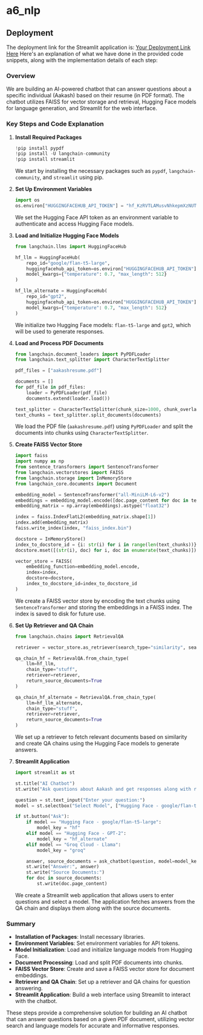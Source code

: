 # a6_nlp

## Deployment

The deployment link for the Streamlit application is: [Your Deployment Link Here](https://jwko7hx7nbp2stsxpg6uee.streamlit.app/)
Here's an explanation of what we have done in the provided code snippets, along with the implementation details of each step:

### Overview
We are building an AI-powered chatbot that can answer questions about a specific individual (Aakash) based on their resume (in PDF format). The chatbot utilizes FAISS for vector storage and retrieval, Hugging Face models for language generation, and Streamlit for the web interface.

### Key Steps and Code Explanation

1. **Install Required Packages**
   ```python
   !pip install pypdf
   !pip install -U langchain-community
   !pip install streamlit
   ```

   We start by installing the necessary packages such as `pypdf`, `langchain-community`, and `streamlit` using pip.

2. **Set Up Environment Variables**
   ```python
   import os
   os.environ["HUGGINGFACEHUB_API_TOKEN"] = "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"
   ```

   We set the Hugging Face API token as an environment variable to authenticate and access Hugging Face models.

3. **Load and Initialize Hugging Face Models**
   ```python
   from langchain.llms import HuggingFaceHub

   hf_llm = HuggingFaceHub(
       repo_id="google/flan-t5-large",
       huggingfacehub_api_token=os.environ["HUGGINGFACEHUB_API_TOKEN"],
       model_kwargs={"temperature": 0.7, "max_length": 512}
   )

   hf_llm_alternate = HuggingFaceHub(
       repo_id="gpt2",
       huggingfacehub_api_token=os.environ["HUGGINGFACEHUB_API_TOKEN"],
       model_kwargs={"temperature": 0.7, "max_length": 512}
   )
   ```

   We initialize two Hugging Face models: `flan-t5-large` and `gpt2`, which will be used to generate responses.

4. **Load and Process PDF Documents**
   ```python
   from langchain.document_loaders import PyPDFLoader
   from langchain.text_splitter import CharacterTextSplitter

   pdf_files = ["aakashresume.pdf"]

   documents = []
   for pdf_file in pdf_files:
       loader = PyPDFLoader(pdf_file)
       documents.extend(loader.load())

   text_splitter = CharacterTextSplitter(chunk_size=1000, chunk_overlap=100)
   text_chunks = text_splitter.split_documents(documents)
   ```

   We load the PDF file (`aakashresume.pdf`) using `PyPDFLoader` and split the documents into chunks using `CharacterTextSplitter`.

5. **Create FAISS Vector Store**
   ```python
   import faiss
   import numpy as np
   from sentence_transformers import SentenceTransformer
   from langchain.vectorstores import FAISS
   from langchain.storage import InMemoryStore
   from langchain_core.documents import Document

   embedding_model = SentenceTransformer("all-MiniLM-L6-v2")
   embeddings = embedding_model.encode([doc.page_content for doc in text_chunks], convert_to_tensor=False)
   embedding_matrix = np.array(embeddings).astype("float32")

   index = faiss.IndexFlatL2(embedding_matrix.shape[1])
   index.add(embedding_matrix)
   faiss.write_index(index, "faiss_index.bin")

   docstore = InMemoryStore()
   index_to_docstore_id = {i: str(i) for i in range(len(text_chunks))}
   docstore.mset([(str(i), doc) for i, doc in enumerate(text_chunks)])

   vector_store = FAISS(
       embedding_function=embedding_model.encode,
       index=index,
       docstore=docstore,
       index_to_docstore_id=index_to_docstore_id
   )
   ```

   We create a FAISS vector store by encoding the text chunks using `SentenceTransformer` and storing the embeddings in a FAISS index. The index is saved to disk for future use.

6. **Set Up Retriever and QA Chain**
   ```python
   from langchain.chains import RetrievalQA

   retriever = vector_store.as_retriever(search_type="similarity", search_kwargs={"k": 5})

   qa_chain_hf = RetrievalQA.from_chain_type(
       llm=hf_llm,
       chain_type="stuff",
       retriever=retriever,
       return_source_documents=True
   )

   qa_chain_hf_alternate = RetrievalQA.from_chain_type(
       llm=hf_llm_alternate,
       chain_type="stuff",
       retriever=retriever,
       return_source_documents=True
   )
   ```

   We set up a retriever to fetch relevant documents based on similarity and create QA chains using the Hugging Face models to generate answers.

7. **Streamlit Application**
   ```python
   import streamlit as st

   st.title("AI Chatbot")
   st.write("Ask questions about Aakash and get responses along with relevant source documents.")

   question = st.text_input("Enter your question:")
   model = st.selectbox("Select Model", ["Hugging Face - google/flan-t5-large", "Hugging Face - GPT-2", "Groq Cloud - Llama"])

   if st.button("Ask"):
       if model == "Hugging Face - google/flan-t5-large":
           model_key = "hf"
       elif model == "Hugging Face - GPT-2":
           model_key = "hf_alternate"
       elif model == "Groq Cloud - Llama":
           model_key = "groq"

       answer, source_documents = ask_chatbot(question, model=model_key)
       st.write("Answer:", answer)
       st.write("Source Documents:")
       for doc in source_documents:
           st.write(doc.page_content)
   ```

   We create a Streamlit web application that allows users to enter questions and select a model. The application fetches answers from the QA chain and displays them along with the source documents.

### Summary
- **Installation of Packages**: Install necessary libraries.
- **Environment Variables**: Set environment variables for API tokens.
- **Model Initialization**: Load and initialize language models from Hugging Face.
- **Document Processing**: Load and split PDF documents into chunks.
- **FAISS Vector Store**: Create and save a FAISS vector store for document embeddings.
- **Retriever and QA Chain**: Set up a retriever and QA chains for question answering.
- **Streamlit Application**: Build a web interface using Streamlit to interact with the chatbot.

These steps provide a comprehensive solution for building an AI chatbot that can answer questions based on a given PDF document, utilizing vector search and language models for accurate and informative responses.
